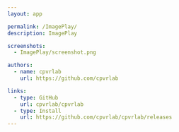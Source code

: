 ```yaml
---
layout: app

permalink: /ImagePlay/
description: ImagePlay

screenshots:
  - ImagePlay/screenshot.png

authors:
  - name: cpvrlab
    url: https://github.com/cpvrlab

links:
  - type: GitHub
    url: cpvrlab/cpvrlab
  - type: Install
    url: https://github.com/cpvrlab/cpvrlab/releases
---
```

